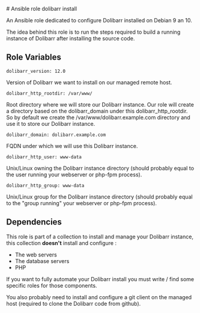 # Ansible role dolibarr install

An Ansible role dedicated to configure Dolibarr installed on Debian 9 an 10. 

The idea behind this role is to run the steps required to build a running 
instance of Dolibarr after installing the source code.

## Role Variables

    dolibarr_version: 12.0

Version of Dolibarr we want to install on our managed remote host.

    dolibarr_http_rootdir: /var/www/

Root directory where we will store our Dolibarr instance. Our role will create
a directory based on the dolibarr_domain under this dolibarr_http_rootdir. So 
by default we create the /var/www/dolibarr.example.com directory and use it to
store our Dolibarr instance.

    dolibarr_domain: dolibarr.example.com

FQDN under which we will use this Dolibarr instance.

    dolibarr_http_user: www-data

Unix/Linux owning the Dolibarr instance directory (should probably equal to the
user running your webserver or php-fpm process).

    dolibarr_http_group: www-data

Unix/Linux group for the Dolibarr instance directory (should probably equal to 
the "group running" your webserver or php-fpm process).

## Dependencies
This role is part of a collection to install and manage your Dolibarr instance,
this collection **doesn't** install and configure :
  - The web  servers
  - The database servers
  - PHP

If you want to fully automate your Dolibarr install you must write / find some 
specific roles for those components.

You also probably need to install and configure a git client on the managed
host (required to clone the Dolibarr code from github).

